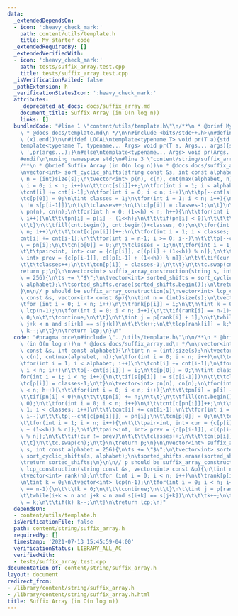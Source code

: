 ```yaml
---
data:
  _extendedDependsOn:
  - icon: ':heavy_check_mark:'
    path: content/utils/template.h
    title: My starter code
  _extendedRequiredBy: []
  _extendedVerifiedWith:
  - icon: ':heavy_check_mark:'
    path: tests/suffix_array.test.cpp
    title: tests/suffix_array.test.cpp
  _isVerificationFailed: false
  _pathExtension: h
  _verificationStatusIcon: ':heavy_check_mark:'
  attributes:
    _deprecated_at_docs: docs/suffix_array.md
    document_title: Suffix Array (in O(n log n))
    links: []
  bundledCode: "#line 1 \"content/utils/template.h\"\n/**\n * @brief My starter code\n\
    \ * @docs docs/template.md\n */\n\n#include <bits/stdc++.h>\n#define all(x) (x).begin(),\
    \ (x).end()\n\n#ifdef LOCAL\ntemplate<typename T> void pr(T a){std::cerr<<a<<std::endl;}\n\
    template<typename T, typename... Args> void pr(T a, Args... args){std::cerr<<a<<'\
    \ ',pr(args...);}\n#else\ntemplate<typename... Args> void pr(Args... args){}\n\
    #endif\n\nusing namespace std;\n#line 3 \"content/string/suffix_array.h\"\n\n\
    /**\n * @brief Suffix Array (in O(n log n))\n * @docs docs/suffix_array.md\n */\n\
    \nvector<int> sort_cyclic_shifts(string const &s, int const alphabet){\n\tint\
    \ n = (int)size(s);\n\tvector<int> p(n), c(n), cnt(max(alphabet, n));\n\tfor(int\
    \ i = 0; i < n; i++)\n\t\tcnt[s[i]]++;\n\tfor(int i = 1; i < alphabet; i++)\n\t\
    \tcnt[i] += cnt[i-1];\n\tfor(int i = 0; i < n; i++)\n\t\tp[--cnt[s[i]]] = i;\n\
    \tc[p[0]] = 0;\n\tint classes = 1;\n\tfor(int i = 1; i < n; i++){\n\t\tif(s[p[i]]\
    \ != s[p[i-1]])\n\t\t\tclasses++;\n\t\tc[p[i]] = classes-1;\n\t}\n\tvector<int>\
    \ pn(n), cn(n);\n\tfor(int h = 0; (1<<h) < n; h++){\n\t\tfor(int i = 0; i < n;\
    \ i++){\n\t\t\tpn[i] = p[i] - (1<<h);\n\t\t\tif(pn[i] < 0)\n\t\t\t\tpn[i] += n;\n\
    \t\t}\n\t\tfill(cnt.begin(), cnt.begin()+classes, 0);\n\t\tfor(int i = 0; i <\
    \ n; i++)\n\t\t\tcnt[c[pn[i]]]++;\n\t\tfor(int i = 1; i < classes; i++)\n\t\t\t\
    cnt[i] += cnt[i-1];\n\t\tfor(int i = n-1; i >= 0; i--)\n\t\t\tp[--cnt[c[pn[i]]]]\
    \ = pn[i];\n\t\tcn[p[0]] = 0;\n\t\tclasses = 1;\n\t\tfor(int i = 1; i < n; i++){\n\
    \t\t\tpair<int, int> cur = {c[p[i]], c[(p[i] + (1<<h)) % n]};\n\t\t\tpair<int,\
    \ int> prev = {c[p[i-1]], c[(p[i-1] + (1<<h)) % n]};\n\t\t\tif(cur != prev)\n\t\
    \t\t\tclasses++;\n\t\t\tcn[p[i]] = classes-1;\n\t\t}\n\t\tc.swap(cn);\n\t}\n\t\
    return p;\n}\n\nvector<int> suffix_array_construction(string s, int const alphabet\
    \ = 256){\n\ts += \"$\";\n\tvector<int> sorted_shifts = sort_cyclic_shifts(s,\
    \ alphabet);\n\tsorted_shifts.erase(sorted_shifts.begin());\n\treturn sorted_shifts;\n\
    }\n\n// p should be suffix_array_construction(s)\nvector<int> lcp_construction(string\
    \ const &s, vector<int> const &p){\n\tint n = (int)size(s);\n\tvector<int> rank(n);\n\
    \tfor (int i = 0; i < n; i++)\n\t\trank[p[i]] = i;\n\t\n\tint k = 0;\n\tvector<int>\
    \ lcp(n-1);\n\tfor(int i = 0; i < n; i++){\n\t\tif(rank[i] == n-1){\n\t\t\tk =\
    \ 0;\n\t\t\tcontinue;\n\t\t}\n\t\tint j = p[rank[i] + 1];\n\t\twhile(i+k < n and\
    \ j+k < n and s[i+k] == s[j+k])\n\t\t\tk++;\n\t\tlcp[rank[i]] = k;\n\t\tif(k)\
    \ k--;\n\t}\n\treturn lcp;\n}\n"
  code: "#pragma once\n#include \"../utils/template.h\"\n\n/**\n * @brief Suffix Array\
    \ (in O(n log n))\n * @docs docs/suffix_array.md\n */\n\nvector<int> sort_cyclic_shifts(string\
    \ const &s, int const alphabet){\n\tint n = (int)size(s);\n\tvector<int> p(n),\
    \ c(n), cnt(max(alphabet, n));\n\tfor(int i = 0; i < n; i++)\n\t\tcnt[s[i]]++;\n\
    \tfor(int i = 1; i < alphabet; i++)\n\t\tcnt[i] += cnt[i-1];\n\tfor(int i = 0;\
    \ i < n; i++)\n\t\tp[--cnt[s[i]]] = i;\n\tc[p[0]] = 0;\n\tint classes = 1;\n\t\
    for(int i = 1; i < n; i++){\n\t\tif(s[p[i]] != s[p[i-1]])\n\t\t\tclasses++;\n\t\
    \tc[p[i]] = classes-1;\n\t}\n\tvector<int> pn(n), cn(n);\n\tfor(int h = 0; (1<<h)\
    \ < n; h++){\n\t\tfor(int i = 0; i < n; i++){\n\t\t\tpn[i] = p[i] - (1<<h);\n\t\
    \t\tif(pn[i] < 0)\n\t\t\t\tpn[i] += n;\n\t\t}\n\t\tfill(cnt.begin(), cnt.begin()+classes,\
    \ 0);\n\t\tfor(int i = 0; i < n; i++)\n\t\t\tcnt[c[pn[i]]]++;\n\t\tfor(int i =\
    \ 1; i < classes; i++)\n\t\t\tcnt[i] += cnt[i-1];\n\t\tfor(int i = n-1; i >= 0;\
    \ i--)\n\t\t\tp[--cnt[c[pn[i]]]] = pn[i];\n\t\tcn[p[0]] = 0;\n\t\tclasses = 1;\n\
    \t\tfor(int i = 1; i < n; i++){\n\t\t\tpair<int, int> cur = {c[p[i]], c[(p[i]\
    \ + (1<<h)) % n]};\n\t\t\tpair<int, int> prev = {c[p[i-1]], c[(p[i-1] + (1<<h))\
    \ % n]};\n\t\t\tif(cur != prev)\n\t\t\t\tclasses++;\n\t\t\tcn[p[i]] = classes-1;\n\
    \t\t}\n\t\tc.swap(cn);\n\t}\n\treturn p;\n}\n\nvector<int> suffix_array_construction(string\
    \ s, int const alphabet = 256){\n\ts += \"$\";\n\tvector<int> sorted_shifts =\
    \ sort_cyclic_shifts(s, alphabet);\n\tsorted_shifts.erase(sorted_shifts.begin());\n\
    \treturn sorted_shifts;\n}\n\n// p should be suffix_array_construction(s)\nvector<int>\
    \ lcp_construction(string const &s, vector<int> const &p){\n\tint n = (int)size(s);\n\
    \tvector<int> rank(n);\n\tfor (int i = 0; i < n; i++)\n\t\trank[p[i]] = i;\n\t\
    \n\tint k = 0;\n\tvector<int> lcp(n-1);\n\tfor(int i = 0; i < n; i++){\n\t\tif(rank[i]\
    \ == n-1){\n\t\t\tk = 0;\n\t\t\tcontinue;\n\t\t}\n\t\tint j = p[rank[i] + 1];\n\
    \t\twhile(i+k < n and j+k < n and s[i+k] == s[j+k])\n\t\t\tk++;\n\t\tlcp[rank[i]]\
    \ = k;\n\t\tif(k) k--;\n\t}\n\treturn lcp;\n}"
  dependsOn:
  - content/utils/template.h
  isVerificationFile: false
  path: content/string/suffix_array.h
  requiredBy: []
  timestamp: '2021-07-13 15:45:59-04:00'
  verificationStatus: LIBRARY_ALL_AC
  verifiedWith:
  - tests/suffix_array.test.cpp
documentation_of: content/string/suffix_array.h
layout: document
redirect_from:
- /library/content/string/suffix_array.h
- /library/content/string/suffix_array.h.html
title: Suffix Array (in O(n log n))
---
```

